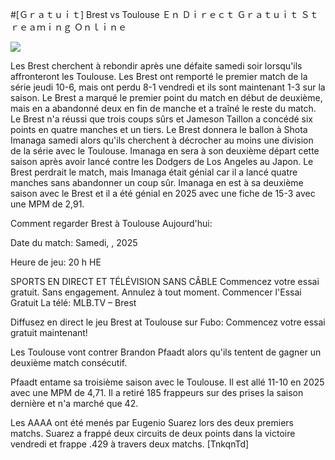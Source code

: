#[Ｇｒａｔｕｉｔ] Brest vs Toulouse Ｅｎ Ｄｉｒｅｃｔ Ｇｒａｔｕｉｔ Ｓｔｒｅａｍｉｎｇ Ｏｎｌｉｎｅ  
  
  
[![](https://i.imgur.com/qSNzIqt.png)](https://movie.rssnews.media/aclcTwT.php)  
  
Les Brest cherchent à rebondir après une défaite samedi soir lorsqu'ils affronteront les Toulouse. Les Brest ont remporté le premier match de la série jeudi 10-6, mais ont perdu 8-1 vendredi et ils sont maintenant 1-3 sur la saison. Le Brest a marqué le premier point du match en début de deuxième, mais en a abandonné deux en fin de manche et a traîné le reste du match. Le Brest n'a réussi que trois coups sûrs et Jameson Taillon a concédé six points en quatre manches et un tiers. Le Brest donnera le ballon à Shota Imanaga samedi alors qu'ils cherchent à décrocher au moins une division de la série avec le Toulouse. Imanaga en sera à son deuxième départ cette saison après avoir lancé contre les Dodgers de Los Angeles au Japon. Le Brest perdrait le match, mais Imanaga était génial car il a lancé quatre manches sans abandonner un coup sûr. Imanaga en est à sa deuxième saison avec le Brest et il a été génial en 2025 avec une fiche de 15-3 avec une MPM de 2,91.

Comment regarder Brest à Toulouse Aujourd'hui:

Date du match: Samedi, , 2025

Heure de jeu: 20 h HE

SPORTS EN DIRECT ET TÉLÉVISION SANS CÂBLE
Commencez votre essai gratuit. Sans engagement. Annulez à tout moment.
Commencer l'Essai Gratuit
La télé: MLB.TV – Brest

Diffusez en direct le jeu Brest at Toulouse sur Fubo: Commencez votre essai gratuit maintenant!

Les Toulouse vont contrer Brandon Pfaadt alors qu'ils tentent de gagner un deuxième match consécutif.

Pfaadt entame sa troisième saison avec le Toulouse. Il est allé 11-10 en 2025 avec une MPM de 4,71. Il a retiré 185 frappeurs sur des prises la saison dernière et n'a marché que 42.

Les AAAA ont été menés par Eugenio Suarez lors des deux premiers matchs. Suarez a frappé deux circuits de deux points dans la victoire vendredi et frappe .429 à travers deux matchs. [TnkqnTd]